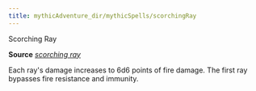 ```yaml
---
title: mythicAdventure_dir/mythicSpells/scorchingRay
---
```

Scorching Ray

**Source** [_scorching ray_](spell_dir/scorchingRay#_scorching-ray)

Each ray's damage increases to 6d6 points of fire damage. The first ray bypasses fire resistance and immunity.

